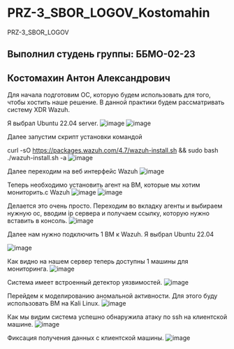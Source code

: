 # PRZ-3_SBOR_LOGOV_Kostomahin
PRZ-3_SBOR_LOGOV
## Выполнил студень группы: ББМО-02-23 

## Костомахин Антон Александрович

Для начала подготовим ОС, которую будем использовать для того, чтобы хостить наше решение.
В данной практики будем рассматривать систему XDR Wazuh.

Я выбрал Ubuntu 22.04 server.
![image](https://github.com/user-attachments/assets/22091023-ef69-47fd-8454-cf082942fbe5)
![image](https://github.com/user-attachments/assets/d334786a-1077-454e-bd8d-9b0d07632a1e)

Далее запустим скрипт установки командой 

curl -sO https://packages.wazuh.com/4.7/wazuh-install.sh && sudo bash ./wazuh-install.sh -a
![image](https://github.com/user-attachments/assets/531dd00f-9965-4ec3-87f5-a4042e7d46b3)

Далее переходим на веб интерфейс Wazuh
![image](https://github.com/user-attachments/assets/c2101915-d35d-40b3-8c0a-ef6f3a063fcc)

Теперь необходимо установить агент на ВМ, которые мы хотим мониторить.с Wazuh
![image](https://github.com/user-attachments/assets/a275cf29-11d7-484f-b7a5-347313b20e19)
![image](https://github.com/user-attachments/assets/65257600-e8be-4e1e-b189-7c3e0adc8138)

Делается это очень просто. Переходим во вкладку агенты и выбираем нужную ос, вводим ip сервера и получаем ссылку, которую нужно вставить в консоль.
![image](https://github.com/user-attachments/assets/883421e6-4fdf-4daf-a064-0e6378bf546d)

Далее нам нужно подключить 1 ВМ к Wazuh.
Я выбрал Ubuntu 22.04 

![image](https://github.com/user-attachments/assets/371c609e-8f48-4eac-892c-30fc776f4ea1)

Как видно на нашем сервер теперь доступны 1 машины для мониторинга. 
![image](https://github.com/user-attachments/assets/19f8225b-9d78-495a-b648-827ae1ed218e)

Система имеет встроенный детектор уязвимостей. 
![image](https://github.com/user-attachments/assets/271d71fa-4c87-4099-9184-293be98d4f5f)

Перейдем к моделированию аномальной активности. Для этого буду использовать ВМ на Kali Linux.
![image](https://github.com/user-attachments/assets/522beca9-9da6-4c41-afef-9486e5582da9)

Как мы видим система успешно обнаружила атаку по ssh на клиентской машине.
![image](https://github.com/user-attachments/assets/cd2fe9d3-e95c-4e2e-afc2-2db88dcda6cd)

Фиксация получения данных с клиентской машины.
![image](https://github.com/user-attachments/assets/e95681ee-63e6-4166-b0d5-039d50d641cb)
